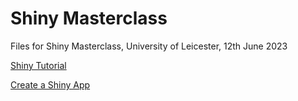 # Shiny Masterclass  

Files for Shiny Masterclass, University of Leicester, 12th June 2023

[Shiny Tutorial](https://github.com/nabury/shiny-masterclass/blob/main/Part%201/tutorial.Rmd)

[Create a Shiny App](https://github.com/nabury/shiny-masterclass/blob/main/Part%203/Create%20a%20Shiny%20App.docx)

